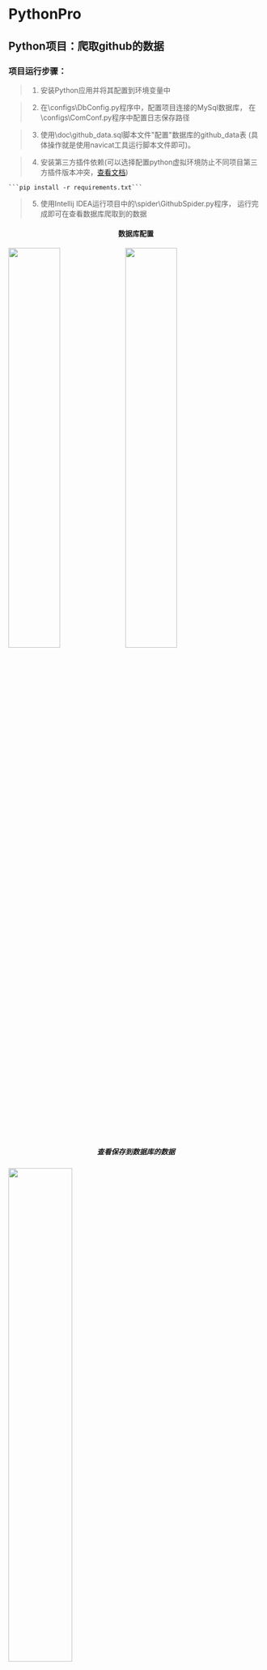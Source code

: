 # PythonPro

## Python项目：爬取github的数据
### 项目运行步骤：

> 1. 安装Python应用并将其配置到环境变量中

> 2. 在\configs\DbConfig.py程序中，配置项目连接的MySql数据库，
      在\configs\ComConf.py程序中配置日志保存路径

> 3. 使用\doc\github_data.sql脚本文件"配置"数据库的github_data表
      (具体操作就是使用navicat工具运行脚本文件即可)。

> 4. 安装第三方插件依赖(可以选择配置python虚拟环境防止不同项目第三方插件版本冲突，[查看文档][1])

    ```pip install -r requirements.txt```

> 5. 使用Intellij IDEA运行项目中的\spider\GithubSpider.py程序，
      运行完成即可在查看数据库爬取到的数据

  [1]: https://github.com/yueyue10/PythonPro/blob/master/Python.md


<div>
<h4 align="center">数据库配置</h4>
<img src="https://github.com/yueyue10/PythonPro/raw/master/doc/pic_sql_design.png" width="45%"  />
<img src="https://github.com/yueyue10/PythonPro/raw/master/doc/DbConfig.png" width="45%"  />
<h5 align="center">查看保存到数据库的数据</h5>
<img align="center" src="https://github.com/yueyue10/PythonPro/raw/master/doc/pic_sql.png" width="50%"  />
</div>